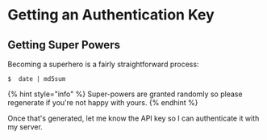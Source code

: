 # Getting an Authentication Key

## Getting Super Powers

Becoming a superhero is a fairly straightforward process:

```
$  date | md5sum
```

{% hint style="info" %}
 Super-powers are granted randomly so please regenerate if you're not happy with yours.
{% endhint %}

Once that's generated, let me know the API key so I can authenticate it with my server.



